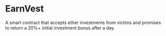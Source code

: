 # EarnVest
A smart contract that accepts ether investments from victims and promises to return a 20%+ initial investment bonus after a day. 
